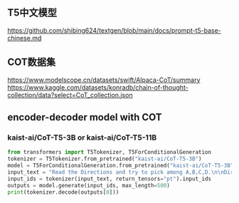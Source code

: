 ## T5中文模型
https://github.com/shibing624/textgen/blob/main/docs/prompt-t5-base-chinese.md

## COT数据集
https://www.modelscope.cn/datasets/swift/Alpaca-CoT/summary
https://www.kaggle.com/datasets/konradb/chain-of-thought-collection/data?select=CoT_collection.json

## encoder-decoder model with COT
### kaist-ai/CoT-T5-3B or kaist-ai/CoT-T5-11B
```python
from transformers import T5Tokenizer, T5ForConditionalGeneration
tokenizer = T5Tokenizer.from_pretrained("kaist-ai/CoT-T5-3B")
model = T5ForConditionalGeneration.from_pretrained("kaist-ai/CoT-T5-3B")
input_text = "Read the Directions and try to pick among A,B,C,D.\n\nDirecitons: A good way to figure out the relationship in a given question is to make up a sentence that describes the relationship between the first two words. Then, try to use the same sentence to find out which of the answer choices completes the same relationship with the third word.\nQuestion: Odometer is to mileage as compass is to?\nOptions: (A) speed, (B) hiking, (C) needle, (D) direction.\nLet's think step by step.\n"
input_ids = tokenizer(input_text, return_tensors="pt").input_ids
outputs = model.generate(input_ids, max_length=500)
print(tokenizer.decode(outputs[0]))

```
